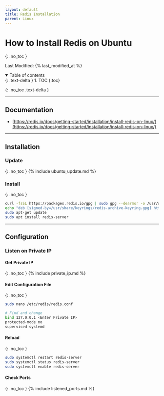 ```yaml
---
layout: default
title: Redis Installation
parent: Linux
---
```


# How to Install Redis on Ubuntu
{: .no_toc }

Last Modified: {% last_modified_at %}

<details open markdown="block">
  <summary>
   Table of contents
  </summary>
  {: .text-delta }
1. TOC
{:toc}
</details>

{: .no_toc .text-delta }

---

## Documentation
* [https://redis.io/docs/getting-started/installation/install-redis-on-linux/](https://redis.io/docs/getting-started/installation/install-redis-on-linux/)

---

## Installation
### Update
{: .no_toc }
{% include ubuntu_update.md %}

### Install
{: .no_toc }
```bash
curl -fsSL https://packages.redis.io/gpg | sudo gpg --dearmor -o /usr/share/keyrings/redis-archive-keyring.gpg 
echo "deb [signed-by=/usr/share/keyrings/redis-archive-keyring.gpg] https://packages.redis.io/deb $(lsb_release -cs) main" | sudo tee /etc/apt/sources.list.d/redis.list 
sudo apt-get update 
sudo apt install redis-server
```

---

## Configuration
### Listen on Private IP
#### Get Private IP
{: .no_toc }
{% include private_ip.md %}

#### Edit Configuration File
{: .no_toc }
```bash
sudo nano /etc/redis/redis.conf

# Find and change
bind 127.0.0.1 <Enter Private IP>
protected-mode no
supervised systemd
```

#### Reload
{: .no_toc }
```bash
sudo systemctl restart redis-server
sudo systemctl status redis-server
sudo systemctl enable redis-server
```

#### Check Ports
{: .no_toc }
{% include listened_ports.md %}
